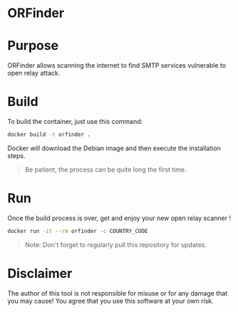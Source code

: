 # ORFinder

# Purpose

ORFinder allows scanning the internet to find SMTP services vulnerable to open relay attack.

# Build

To build the container, just use this command:

```bash
docker build -t orfinder .
```

Docker will download the Debian image and then execute the installation steps.

> Be patient, the process can be quite long the first time.

# Run

Once the build process is over, get and enjoy your new open relay scanner !

```bash
docker run -it --rm orfinder -c COUNTRY_CODE
```

> Note: Don't forget to regularly pull this repository for updates.

# Disclaimer

The author of this tool is not responsible for misuse or for any damage that you may cause!
You agree that you use this software at your own risk.
